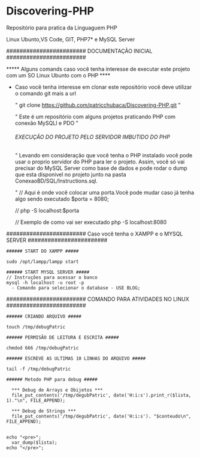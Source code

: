 # Discovering-PHP

Repositório para pratica da Linguaguem PHP

Linux Ubunto,VS Code, GIT, PHP7* e MySQL Server


########################   DOCUMENTAÇÃO INICIAL   ########################    

***** Alguns comands caso você tenha interesse de executar este projeto com um SO Linux Ubunto com o PHP ****

 - Caso você tenha interesse em clonar este repositório você deve utilizar o comando git mais a url
 	
 	" git clone https://github.com/patricchubaca/Discovering-PHP.git "
 	
 	" Este é um repositório com alguns projetos praticando PHP com conexão MySQLI e PDO "
 	
	
	###### EXECUÇÃO DO PROJETO PELO SERVIDOR IMBUTIDO DO PHP #####
	
	" Levando em consideração que você tenha o PHP instalado você pode usar o proprio servidor do PHP para ler o projeto.
	  Assim, você só vai precisar do MySQL Server como base de dados e pode rodar o dump que esta disponivel no projeto junto na pasta ConexaoBD/SQL/Instructions.sql.
	   	
	"
	// Aqui é onde você colocar uma porta.Você pode mudar caso já tenha algo sendo executado 
	   $porta = 8080;
	  
	 // php -S localhost:$porta 	
	  
	 // Exemplo de como vai ser executado
	    php -S localhost:8080	
	    
	    
	    
	    
########################   Caso você tenha o XAMPP e o MYSQL SERVER   ########################

	###### START DO XAMPP #####	
	
	sudo /opt/lampp/lampp start
	
	###### START MYSQL SERVER #####	
	// Instruções para acessar o banco
	mysql -h localhost -u root -p
	  - Comando para selecionar o database - USE BLOG;



########################  COMANDO PARA ATIVIDADES NO LINUX  ########################

	###### CRIANDO ARQUIVO #####	
	
	touch /tmp/debugPatric
	
	###### PERMISÃO DE LEITURA E ESCRITA #####	
	
	chmdod 666 /tmp/debugPatric
	
	###### ESCREVE AS ULTIMAS 10 LINHAS DO ARQUIVO #####

	tail -f /tmp/debugPatric

	###### Metodo PHP para debug #####	
	
	  *** Debug de Arrays e Obijetos ***	
	  file_put_contents('/tmp/degubPatric', date('H:i:s').print_r($lista, 1)."\n", FILE_APPEND);
	  
	  *** Debug de Strings ***				
	  file_put_contents('/tmp/degubPatric', date('H:i:s'). "$conteudo\n", FILE_APPEND);


	echo "<pre>";
	  var_dump($lista);
	echo "</pre>";



